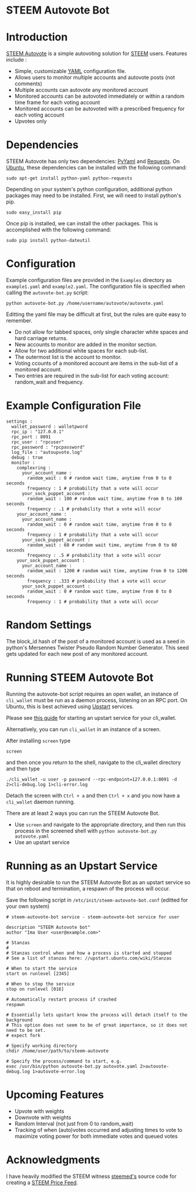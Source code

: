 # STEEM Autovote Bot

Introduction
=====================

[STEEM Autovote](https://github.com/matthewniemerg/python-steem-autovote) is a simple autovoting solution for [STEEM](https://steemit.com/) users.  Features include :

* Simple, customizable [YAML](http://www.yaml.org) configuration file.
* Allows users to monitor multiple accounts and autovote posts (not comments)
* Multiple accounts can autovote any monitored account
* Monitored accounts can be autovoted immediately or within a random time frame for each voting account
* Monitored accounts can be autovoted with a prescribed frequency for each voting account
* Upvotes only

Dependencies
=====================

STEEM Autovote has only two dependencies: [PyYaml](http://pyyaml.org/) and
[Requests](http://docs.python-requests.org/).
On [Ubuntu](http://www.ubuntu.com/), these dependencies
can be installed with the following command:

```
sudo apt-get install python-yaml python-requests
```

Depending on your system's python configuration, additional python packages may need to be installed.
First, we will need to install python's pip.

```
sudo easy_install pip
```

Once pip is installed, we can install the other packages.  This is accomplished with the following command:

```
sudo pip install python-dateutil
```


Configuration
=====================

Example configuration files are provided in the `Examples` directory as `example1.yaml` and `example2.yaml`.
The configuration file is specified when calling the `autovote-bot.py` script:

```
python autovote-bot.py /home/username/autovote/autovote.yaml
```

Editting the yaml file may be difficult at first, but the rules are quite easy to remember.

* Do not allow for tabbed spaces, only single character white spaces and hard carriage returns.
* New accounts to monitor are added in the monitor section.
* Allow for two additional white spaces for each sub-list.
* The outermost list is the account to monitor.
* Voting ccounts of a monitored account are items in the sub-list of a monitored account.
* Two entries are required in the sub-list for each voting account: random_wait and frequency.


Example Configuration File
======================

```
settings :
  wallet_password : walletpword
  rpc_ip : "127.0.0.1"
  rpc_port : 8091
  rpc_user : "rpcuser"
  rpc_password : "rpcpassword"
  log_file : "autoupvote.log"
  debug : true
  monitor :
    complexring :
      your_account_name :
        random_wait : 0 # random wait time, anytime from 0 to 0 seconds
        frequency : 1 # probability that a vote will occur
      your_sock_puppet_account :
        random_wait : 100 # random wait time, anytime from 0 to 100 seconds
        frequency : .1 # probability that a vote will occur
    your_account_name :
      your_account_name :
        random_wait : 0 # random wait time, anytime from 0 to 0 seconds
        frequency : 1 # probability that a vote will occur
      your_sock_puppet_account :
        random_wait : 60 # random wait time, anytime from 0 to 60 seconds
        frequency : .5 # probability that a vote will occur
    your_sock_puppet_account :
      your_account_name :
        random_wait : 1200 # random wait time, anytime from 0 to 1200 seconds
        frequency : .333 # probability that a vote will occur
      your_sock_puppet_account :
        random_wait : 0 # random wait time, anytime from 0 to 0 seconds
        frequency : 1 # probability that a vote will occur
```

Random Settings
===================

The block_id hash of the post of a monitored account is used as a seed in python's Mersennes Twister Pseudo Random Number Generator.  This seed gets updated for each new post of any monitored account.


Running STEEM Autovote Bot
===================

Running the autovote-bot script requires an open wallet, an instance of `cli_wallet` must be run as a daemon process, listening on an RPC port.  On Ubuntu,
this is best achieved using [Upstart](http://upstart.ubuntu.com/) services.

Please see [this guide](https://github.com/steemed/steem-price-feed/) for starting an upstart service for your cli_wallet.

Alternatively, you can run `cli_wallet` in an instance of a screen.

After installing `screen` type

`screen`

and then once you return to the shell, navigate to the cli_wallet directory and then type

```./cli_wallet -u user -p password --rpc-endpoint=127.0.0.1:8091 -d 2>cli-debug.log 1>cli-error.log```

Detach the screen with `Ctrl + a` and then `Ctrl + x` and you now have a `cli_wallet` daemon running.

There are at least 2 ways you can run the STEEM Autovote Bot.

* Use `screen` and navigate to the appropriate directory, and then run this process in the screened shell with `python autovote-bot.py autovote.yaml`
* Use an upstart service



Running as an Upstart Service
===================

It is highly desirable to run the STEEM Autovote Bot as an upstart service so that on reboot and termination, a respawn of the process will occur.

Save the following script in `/etc/init/steem-autovote-bot.conf` (editted for your own system)

```
# steem-autovote-bot service - steem-autovote-bot service for user

description "STEEM Autovote bot"
author "Ima User <user@example.com>"

# Stanzas
#
# Stanzas control when and how a process is started and stopped
# See a list of stanzas here: //upstart.ubuntu.com/wiki/Stanzas

# When to start the service
start on runlevel [2345]

# When to stop the service
stop on runlevel [016]

# Automatically restart process if crashed
respawn

# Essentially lets upstart know the process will detach itself to the background
# This option does not seem to be of great importance, so it does not need to be set.
# expect fork

# Specify working directory
chdir /home/user/path/to/steem-autovote

# Specify the process/command to start, e.g.
exec /usr/bin/python autovote-bot.py autovote.yaml 2>autovote-debug.log 1>autovote-error.log
```

Upcoming Features
==================

* Upvote with weights
* Downvote with weights
* Random Interval (not just from 0 to random_wait)
* Tracking of when (auto)votes occurred and adjusting times to vote to maximize voting power for both immediate votes and queued votes

Acknowledgments
===================

I have heavily modified the STEEM witness [steemed's](https://steemit.com/witness-category/@steemed/steemed-witness-thread) source code for creating a [STEEM Price Feed](https://github.com/steemed/steem-price-feed/).